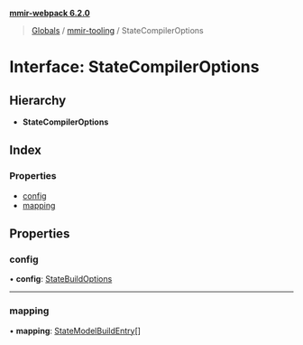 **[mmir-webpack 6.2.0](../README.md)**

> [Globals](../README.md) / [mmir-tooling](../modules/mmir_tooling.md) / StateCompilerOptions

# Interface: StateCompilerOptions

## Hierarchy

* **StateCompilerOptions**

## Index

### Properties

* [config](mmir_tooling.statecompileroptions.md#config)
* [mapping](mmir_tooling.statecompileroptions.md#mapping)

## Properties

### config

•  **config**: [StateBuildOptions](mmir_tooling.statebuildoptions.md)

___

### mapping

•  **mapping**: [StateModelBuildEntry](mmir_tooling.statemodelbuildentry.md)[]
